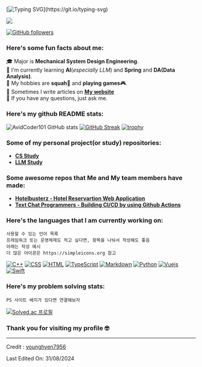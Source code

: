 [![Typing SVG](https://readme-typing-svg.herokuapp.com?font=Architects+Daughter&color=7AF79A&size=30&lines=Welcome+younghyens+github!)](https://git.io/typing-svg)

<img src="https://profile-counter.glitch.me/<younghyen7956>/count.svg">

[![GitHub followers](https://img.shields.io/github/followers/younghyen7956.svg?style=social&label=Followers)](https://github.com/jh-jaehyuk?tab=followers)

<h3> Here's some fun facts about me: </h3>

🎓 Major is **Mechanical System Design Engineering**.  
🌱 I'm currently learning **AI**(*especially LLM*) and **Spring** and **DA(Data Analysis)**.  
🤔 My hobbies are **squah**🎾 and **playing games**🎮.  
📝 Sometimes I write articles on [**My website**](https://younghyen7956.github.io)  
💬 If you have any questions, just ask me.  

### Here's my github README stats:

![AvidCoder101 GitHub stats](https://github-readme-stats.vercel.app/api?username=younghyen7956&show_icons=true&theme=radical) 
[![GitHub Streak](https://github-readme-streak-stats.herokuapp.com/?user=younghyen7956&theme=radical)](https://git.io/streak-stats) 
[![trophy](https://github-profile-trophy.vercel.app/?username=younghyen7956)](https://github.com/ryo-ma/github-profile-trophy)

### Some of my personal project(or study) repositories:

- **[CS Study](https://github.com/younghyen7956/cs-study)**
- **[LLM Study](https://github.com/younghyen7956/llm-study)**

### Some awesome repos that Me and My team members have made:

- **[Hotelbusterz - Hotel Reservartion Web Application](https://github.com/Jh-jaehyuk/SKN01-2nd-5Team)**
- **[Text Chat Programmers - Building CI/CD by using Github Actions](https://github.com/Jh-jaehyuk/SKN01-3nd-1Team)**


### Here's the languages that I am currently working on:
```
사용할 수 있는 언어 목록
프레임워크 또는 운영체제도 적고 싶다면, 항목을 나눠서 작성해도 좋음
아래는 작성 예시
더 많은 아이콘은 https://simpleicons.org 참고
```

<p>
<a href="#"><img alt="C++" src="https://img.shields.io/badge/C%2B%2B-00599C?logo=cplusplus&logoColor=fff&style=flat"></a>
<a href="#"><img alt="CSS" src="https://img.shields.io/badge/CSS3-1572B6?logo=css3&logoColor=fff&style=flat"></a>
<a href="#"><img alt="HTML" src="https://img.shields.io/badge/HTML5-E34F26?logo=html5&logoColor=fff&style=flat"></a>
<a href="#"><img alt="TypeScript" src="https://img.shields.io/badge/TypeScript-F7DF1E?logo=typescript&logoColor=000&style=flat"></a>
<a href="https://www.markdownguide.org/"><img alt="Markdown" src="https://img.shields.io/badge/Markdown-000?logo=markdown&logoColor=fff&style=flat"></a>
<a href="https://www.python.org/"><img alt="Python" src="https://img.shields.io/badge/Python-3776AB?logo=python&logoColor=fff&style=flat"></a>
<a href="#"><img alt="Vuejs" src="https://img.shields.io/badge/Vue.js-4FC08D?logo=vue.js&logoColor=fff&style=flat"></a>
<a href="#"><img alt="Swift" src="https://img.shields.io/badge/Swift-F05138?logo=swift&logoColor=fff&style=flat"></a>
</p>


### Here's my problem solving stats:
```
PS 사이트 배지가 있다면 연결해보자
```

[![Solved.ac 프로필](http://mazassumnida.wtf/api/v2/generate_badge?boj=yoyh1234)](https://solved.ac/yoyh1234)

### Thank you for visiting my profile 🤓 

------

Credit : [younghyen7956](https://github.com/younghyen7956)

Last Edited On: 31/08/2024
